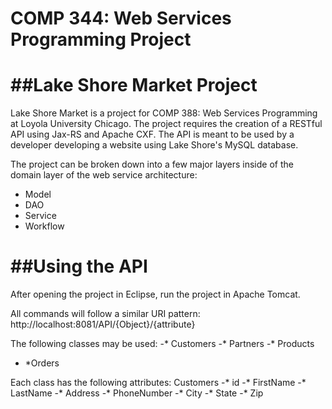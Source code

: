# COMP 344: Web Services Programming Project

##Lake Shore Market Project
======
Lake Shore Market is a project for COMP 388: Web Services Programming at Loyola University Chicago. The project requires the creation of a RESTful API using Jax-RS and Apache CXF. The API is meant to be used by a developer developing a website using Lake Shore's MySQL database. 

The project can be broken down into a few major layers inside of the domain layer of the web service architecture:
* Model
* DAO
* Service
* Workflow

##Using the API
=====
After opening the project in Eclipse, run the project in Apache Tomcat. 

All commands will follow a similar URI pattern: http://localhost:8081/API/{Object}/{attribute}

The following classes may be used:
-* Customers
-* Partners
-* Products
- *Orders

Each class has the following attributes:
Customers
-* id
-* FirstName
-* LastName
-* Address
-* PhoneNumber
-* City
-* State
-* Zip

